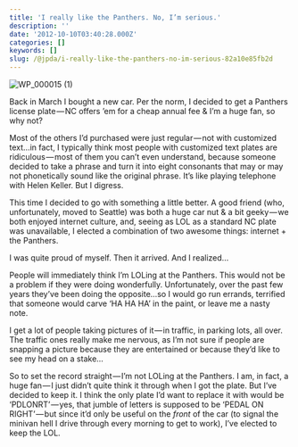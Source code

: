 ```yaml
---
title: 'I really like the Panthers. No, I’m serious.'
description: ''
date: '2012-10-10T03:40:28.000Z'
categories: []
keywords: []
slug: /@jpda/i-really-like-the-panthers-no-im-serious-82a10e85fb2d
---
```


![WP_000015 (1)](https://cdn-images-1.medium.com/max/800/0*A1Df4s0vMpMMMhz1.jpg)

Back in March I bought a new car. Per the norm, I decided to get a Panthers license plate — NC offers ’em for a cheap annual fee & I’m a huge fan, so why not?

Most of the others I’d purchased were just regular — not with customized text…in fact, I typically think most people with customized text plates are ridiculous — most of them you can’t even understand, because someone decided to take a phrase and turn it into eight consonants that may or may not phonetically sound like the original phrase. It’s like playing telephone with Helen Keller. But I digress.

This time I decided to go with something a little better. A good friend (who, unfortunately, moved to Seattle) was both a huge car nut & a bit geeky — we both enjoyed internet culture, and, seeing as LOL as a standard NC plate was unavailable, I elected a combination of two awesome things: internet + the Panthers.

I was quite proud of myself. Then it arrived. And I realized…

People will immediately think I’m LOLing at the Panthers. This would not be a problem if they were doing wonderfully. Unfortunately, over the past few years they’ve been doing the opposite…so I would go run errands, terrified that someone would carve ‘HA HA HA’ in the paint, or leave me a nasty note.

I get a lot of people taking pictures of it — in traffic, in parking lots, all over. The traffic ones really make me nervous, as I’m not sure if people are snapping a picture because they are entertained or because they’d like to see my head on a stake…

So to set the record straight — I’m not LOLing at the Panthers. I am, in fact, a huge fan — I just didn’t quite think it through when I got the plate. But I’ve decided to keep it. I think the only plate I’d want to replace it with would be ‘PDLONRT’ — yes, that jumble of letters is supposed to be ‘PEDAL ON RIGHT’ — but since it’d only be useful on the _front_ of the car (to signal the minivan hell I drive through every morning to get to work), I’ve elected to keep the LOL.
